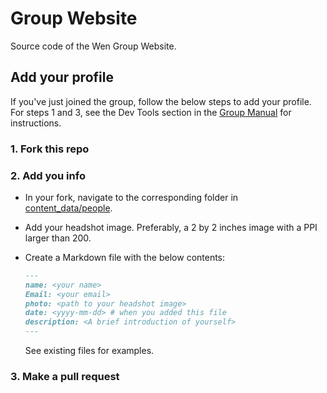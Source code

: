 # Group Website

Source code of the Wen Group Website.

## Add your profile

If you've just joined the group, follow the below steps to add your profile.
For steps 1 and 3, see the Dev Tools section in the [Group Manual](https://wengroup.github.io/group_manual/index.html) for instructions.

### 1. Fork this repo

### 2. Add you info

- In your fork, navigate to the corresponding folder in [content_data/people](./src/content_data/people/).

- Add your headshot image. Preferably, a 2 by 2 inches image with a PPI larger than 200.

- Create a Markdown file with the below contents:

  ```markdown
  ---
  name: <your name>
  Email: <your email>
  photo: <path to your headshot image>
  date: <yyyy-mm-dd> # when you added this file
  description: <A brief introduction of yourself>
  ---
  ```

  See existing files for examples.

### 3. Make a pull request
